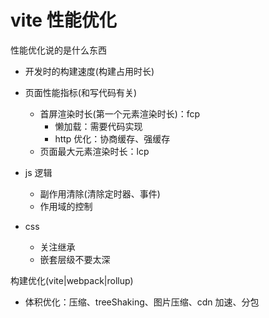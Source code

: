 # vite 性能优化

性能优化说的是什么东西

- 开发时的构建速度(构建占用时长)
- 页面性能指标(和写代码有关)

  - 首屏渲染时长(第一个元素渲染时长)：fcp
    - 懒加载：需要代码实现
    - http 优化：协商缓存、强缓存
  - 页面最大元素渲染时长：lcp

- js 逻辑

  - 副作用清除(清除定时器、事件)
  - 作用域的控制

- css
  - 关注继承
  - 嵌套层级不要太深

构建优化(vite|webpack|rollup)

- 体积优化：压缩、treeShaking、图片压缩、cdn 加速、分包
